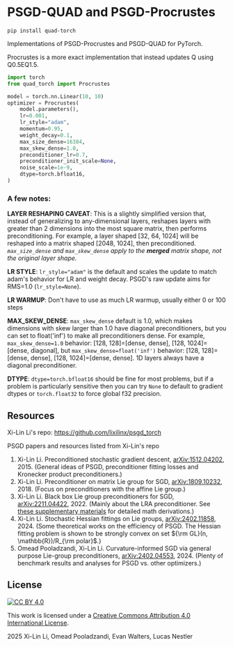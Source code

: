 # PSGD-QUAD and PSGD-Procrustes

`pip install quad-torch`

Implementations of PSGD-Procrustes and PSGD-QUAD for PyTorch.

Procrustes is a more exact implementation that instead updates Q using Q0.5EQ1.5.

```python
import torch
from quad_torch import Procrustes

model = torch.nn.Linear(10, 10)
optimizer = Procrustes(
    model.parameters(),
    lr=0.001,
    lr_style="adam",
    momentum=0.95,
    weight_decay=0.1,
    max_size_dense=16384,
    max_skew_dense=1.0,
    preconditioner_lr=0.7,
    preconditioner_init_scale=None,
    noise_scale=1e-9,
    dtype=torch.bfloat16,
)
```

### **A few notes:**

**LAYER RESHAPING CAVEAT**: This is a slightly simplified version that, instead of generalizing to any-dimensional layers, reshapes layers with greater than 2 dimensions into the most square matrix, then performs preconditioning. For example, a layer shaped [32, 64, 1024] will be reshaped into a matrix shaped [2048, 1024], then preconditioned. *`max_size_dense` and `max_skew_dense` apply to the **merged** matrix shape, not the original layer shape.*

**LR STYLE**: `lr_style="adam"` is the default and scales the update to match adam's behavior for LR and weight decay. PSGD's raw update aims for RMS=1.0 (`lr_style=None`).

**LR WARMUP**: Don't have to use as much LR warmup, usually either 0 or 100 steps

**MAX_SKEW_DENSE**: `max_skew_dense` default is 1.0, which makes dimensions with skew larger than 1.0 have diagonal preconditioners, but you can set to float('inf') to make all preconditioners dense. For example, `max_skew_dense=1.0` behavior: [128, 128]=[dense, dense], [128, 1024]=[dense, diagonal], but `max_skew_dense=float('inf')` behavior: [128, 128]=[dense, dense], [128, 1024]=[dense, dense]. 1D layers always have a diagonal preconditioner.

**DTYPE**: `dtype=torch.bfloat16` should be fine for most problems, but if a problem is particularly sensitive then you can try `None` to default to gradient dtypes or `torch.float32` to force global f32 precision.


## Resources

Xi-Lin Li's repo: https://github.com/lixilinx/psgd_torch

PSGD papers and resources listed from Xi-Lin's repo

1) Xi-Lin Li. Preconditioned stochastic gradient descent, [arXiv:1512.04202](https://arxiv.org/abs/1512.04202), 2015. (General ideas of PSGD, preconditioner fitting losses and Kronecker product preconditioners.)
2) Xi-Lin Li. Preconditioner on matrix Lie group for SGD, [arXiv:1809.10232](https://arxiv.org/abs/1809.10232), 2018. (Focus on preconditioners with the affine Lie group.)
3) Xi-Lin Li. Black box Lie group preconditioners for SGD, [arXiv:2211.04422](https://arxiv.org/abs/2211.04422), 2022. (Mainly about the LRA preconditioner. See [these supplementary materials](https://drive.google.com/file/d/1CTNx1q67_py87jn-0OI-vSLcsM1K7VsM/view) for detailed math derivations.)
4) Xi-Lin Li. Stochastic Hessian fittings on Lie groups, [arXiv:2402.11858](https://arxiv.org/abs/2402.11858), 2024. (Some theoretical works on the efficiency of PSGD. The Hessian fitting problem is shown to be strongly convex on set ${\rm GL}(n, \mathbb{R})/R_{\rm polar}$.)
5) Omead Pooladzandi, Xi-Lin Li. Curvature-informed SGD via general purpose Lie-group preconditioners, [arXiv:2402.04553](https://arxiv.org/abs/2402.04553), 2024. (Plenty of benchmark results and analyses for PSGD vs. other optimizers.)


## License

[![CC BY 4.0][cc-by-image]][cc-by]

This work is licensed under a [Creative Commons Attribution 4.0 International License][cc-by].

2025 Xi-Lin Li, Omead Pooladzandi, Evan Walters, Lucas Nestler


[cc-by]: http://creativecommons.org/licenses/by/4.0/
[cc-by-image]: https://licensebuttons.net/l/by/4.0/88x31.png
[cc-by-shield]: https://img.shields.io/badge/License-CC%20BY%204.0-lightgrey.svg
